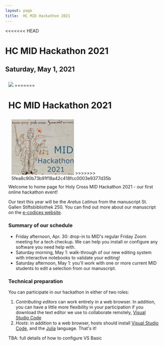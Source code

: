 ```yaml
---
layout: page
title:  HC MID Hackathon 2021
---
```


<<<<<<< HEAD
# HC MID Hackathon 2021

<div>
<div style="float-left;"><h2>Saturday, May 1, 2021</h2></div>
<div style="float: right; margin: 10px; clear: right;">
<img src ="https://hcmid.github.io/ms-hackathon-2021/imgs/p481-labelled-small.png" />
=======

<div>
<div style="float-left;"><h1>HC MID Hackathon 2021</h1></div>
<div style="float: right; margin: 10px; clear: right;">
<img src ="imgs/p481-labelled-small.png" />
>>>>>>> 5fea8c90b73b91f18a42c418fcc0003e9377d35b
</div>
</div>




Welcome to home page for Holy Cross MID Hackathon 2021 - our first online hackathon event!

Our text this year will be the *Aratus Latinus* from the manuscript St. Gallen Stiftsbibliothek 250.  You can find out more about our manuscript on the [e-codices website](https://www.e-codices.unifr.ch/en/searchresult/list/one/csg/0250).

### Summary of our schedule


- Friday afternoon, Apr. 30:  drop-in to MID's regular Friday Zoom meeting for a tech checkup.  We can help you install or configure any software you need help with.
- Saturday  morning, May 1: walk-through of our new editing system with interactive notebooks to validate your editing!
- Saturday afternoon, May 1: you'll work with one or more current MID students to edit a selection from our manuscript.


### Technical preparation

You can participate in our hackathon in either of two roles:

1. *Contributing editors* can work entirely in a web browser.  In addition, you can have a little more flexibility in your participation if you download the text editor we use to collaborate remotely, [Visual Studio Code](https://code.visualstudio.com/download)
2. *Hosts*: in addition to a web browser, hosts should install [Visual Studio Code](https://code.visualstudio.com/download), and the [Julia](https://julialang.org/downloads/) language. That's it!


TBA:  full details of how to configure VS Basic

